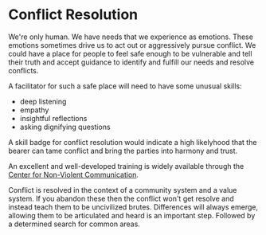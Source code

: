 # Conflict Resolution
We're only human. We have needs that we experience as emotions. These emotions sometimes drive us to act out or aggressively pursue conflict. We could have a place for people to feel safe enough to be vulnerable and tell their truth and accept guidance to identify and fulfill our needs and resolve conflicts.

A facilitator for such a safe place will need to have some unusual skills:

- deep listening
- empathy
- insightful reflections
- asking dignifying questions

A skill badge for conflict resolution would indicate a high likelyhood that the bearer can tame conflict and bring the parties into harmony and trust.

An excellent and well-developed training is widely available through the [Center for Non-Violent Communication](https://www.cnvc.org/). 

Conflict is resolved in the context of a community system and a value system. If you abandon these then the conflict won't get resolve and instead teach them to be uncivilized brutes. Differences will always emerge, allowing them to be articulated and heard is an important step. Followed by a determined search for common areas.